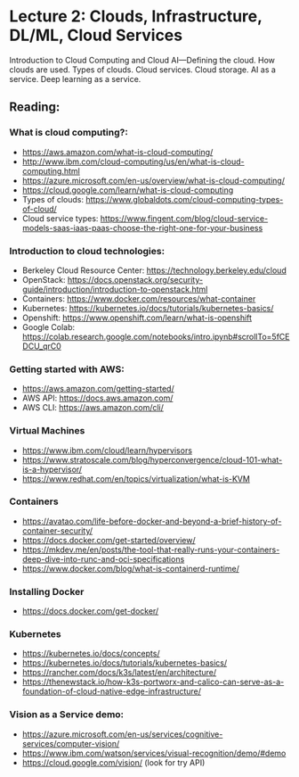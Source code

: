 # Lecture 2: Clouds, Infrastructure, DL/ML, Cloud Services

Introduction to Cloud Computing and Cloud AI—Defining the cloud. How clouds are used. Types of clouds. Cloud services. Cloud storage. AI as a service. Deep learning as a service.

## Reading:

### What is cloud computing?: 
* https://aws.amazon.com/what-is-cloud-computing/
* http://www.ibm.com/cloud-computing/us/en/what-is-cloud-computing.html
* https://azure.microsoft.com/en-us/overview/what-is-cloud-computing/
* https://cloud.google.com/learn/what-is-cloud-computing
* Types of clouds: https://www.globaldots.com/cloud-computing-types-of-cloud/
* Cloud service types: https://www.fingent.com/blog/cloud-service-models-saas-iaas-paas-choose-the-right-one-for-your-business


### Introduction to cloud technologies:
* Berkeley Cloud Resource Center: https://technology.berkeley.edu/cloud
* OpenStack: https://docs.openstack.org/security-guide/introduction/introduction-to-openstack.html
* Containers: https://www.docker.com/resources/what-container
* Kubernetes: https://kubernetes.io/docs/tutorials/kubernetes-basics/
* Openshift: https://www.openshift.com/learn/what-is-openshift
* Google Colab: https://colab.research.google.com/notebooks/intro.ipynb#scrollTo=5fCEDCU_qrC0

### Getting started with AWS:
* https://aws.amazon.com/getting-started/
* AWS API: https://docs.aws.amazon.com/
* AWS CLI: https://aws.amazon.com/cli/

### Virtual Machines
* https://www.ibm.com/cloud/learn/hypervisors
* https://www.stratoscale.com/blog/hyperconvergence/cloud-101-what-is-a-hypervisor/
* https://www.redhat.com/en/topics/virtualization/what-is-KVM


### Containers
* https://avatao.com/life-before-docker-and-beyond-a-brief-history-of-container-security/
* https://docs.docker.com/get-started/overview/
* https://mkdev.me/en/posts/the-tool-that-really-runs-your-containers-deep-dive-into-runc-and-oci-specifications
* https://www.docker.com/blog/what-is-containerd-runtime/


### Installing Docker
* https://docs.docker.com/get-docker/ 


### Kubernetes
* https://kubernetes.io/docs/concepts/
* https://kubernetes.io/docs/tutorials/kubernetes-basics/
* https://rancher.com/docs/k3s/latest/en/architecture/
* https://thenewstack.io/how-k3s-portworx-and-calico-can-serve-as-a-foundation-of-cloud-native-edge-infrastructure/

### Vision as a Service demo:
* https://azure.microsoft.com/en-us/services/cognitive-services/computer-vision/
* https://www.ibm.com/watson/services/visual-recognition/demo/#demo
* https://cloud.google.com/vision/ (look for try API)
